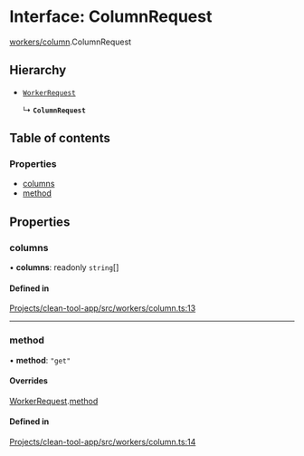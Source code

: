 # Interface: ColumnRequest

[workers/column](../wiki/workers.column).ColumnRequest

## Hierarchy

- [`WorkerRequest`](../wiki/types.workers.WorkerRequest)

  ↳ **`ColumnRequest`**

## Table of contents

### Properties

- [columns](../wiki/workers.column.ColumnRequest#columns)
- [method](../wiki/workers.column.ColumnRequest#method)

## Properties

### columns

• **columns**: readonly `string`[]

#### Defined in

[Projects/clean-tool-app/src/workers/column.ts:13](https://github.com/yuckyh/clean-tool-app/)

___

### method

• **method**: ``"get"``

#### Overrides

[WorkerRequest](../wiki/types.workers.WorkerRequest).[method](../wiki/types.workers.WorkerRequest#method)

#### Defined in

[Projects/clean-tool-app/src/workers/column.ts:14](https://github.com/yuckyh/clean-tool-app/)
